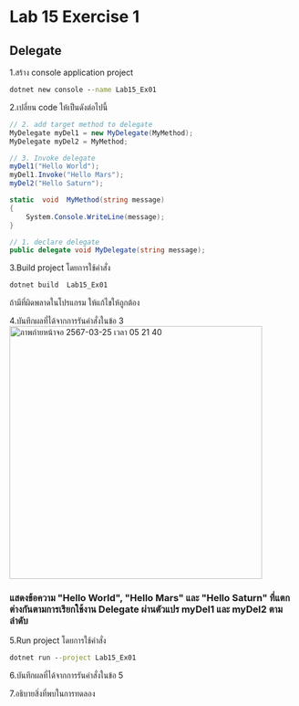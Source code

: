 # Lab 15 Exercise 1

## Delegate

1.สร้าง console application project

```cmd
dotnet new console --name Lab15_Ex01
```

2.เปลี่ยน code ให้เป็นดังต่อไปนี้

```cs
// 2. add target method to delegate
MyDelegate myDel1 = new MyDelegate(MyMethod);
MyDelegate myDel2 = MyMethod;

// 3. Invoke delegate
myDel1("Hello World");
myDel1.Invoke("Hello Mars");
myDel2("Hello Saturn");

static  void  MyMethod(string message)
{
    System.Console.WriteLine(message);
}

// 1. declare delegate
public delegate void MyDelegate(string message);
```

3.Build project โดยการใช้คำสั่ง

```cmd
dotnet build  Lab15_Ex01
```

ถ้ามีที่ผิดพลาดในโปรแกรม ให้แก้ไขให้ถูกต้อง

4.บันทึกผลที่ได้จากการรันคำสั่งในข้อ 3
<img width="443" alt="ภาพถ่ายหน้าจอ 2567-03-25 เวลา 05 21 40" src="https://github.com/VisawaPRO/03376836-OOP-2566-Lab-15/assets/144195555/134a6866-07e4-4c1e-997f-7635eb5d4b9e">
### แสดงข้อความ "Hello World", "Hello Mars" และ "Hello Saturn" ที่แตกต่างกันตามการเรียกใช้งาน Delegate ผ่านตัวแปร myDel1 และ myDel2 ตามลำดับ
5.Run project โดยการใช้คำสั่ง

```cmd
dotnet run --project Lab15_Ex01
```

6.บันทึกผลที่ได้จากการรันคำสั่งในข้อ 5

7.อธิบายสิ่งที่พบในการทดลอง
